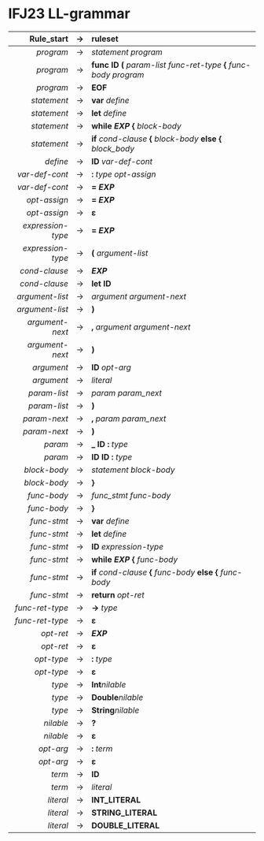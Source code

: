 # IFJ23 LL-grammar

   |        Rule_start |  ->   | ruleset                                                                        |
   | ----------------: | :---: | :----------------------------------------------------------------------------- |
   |         *program* |  ->   | *statement* *program*                                                          |
   |         *program* |  ->   | **func** **ID** **(** *param-list* *func-ret-type* **{** *func-body* *program* |
   |         *program* |  ->   | **EOF**                                                                        |
   |       *statement* |  ->   | **var** *define*                                                               |
   |       *statement* |  ->   | **let** *define*                                                               |
   |       *statement* |  ->   | **while** ***EXP*** **{** *block-body*                                         |
   |       *statement* |  ->   | **if** *cond-clause* **{** *block-body* **else** **{** *block_body*            |
   |          *define* |  ->   | **ID** *var-def-cont*                                                          |
   |    *var-def-cont* |  ->   | **:** *type* *opt-assign*                                                      |
   |    *var-def-cont* |  ->   | **=** ***EXP***                                                                |
   |      *opt-assign* |  ->   | **=** ***EXP***                                                                |
   |      *opt-assign* |  ->   | **ε**                                                                          |
   | *expression-type* |  ->   | **=** ***EXP***                                                                |
   | *expression-type* |  ->   | **(** *argument-list*                                                          |
   |     *cond-clause* |  ->   | ***EXP***                                                                      |
   |     *cond-clause* |  ->   | **let** **ID**                                                                 |
   |   *argument-list* |  ->   | *argument* *argument-next*                                                     |
   |   *argument-list* |  ->   | **)**                                                                          |
   |   *argument-next* |  ->   | **,** *argument* *argument-next*                                               |
   |   *argument-next* |  ->   | **)**                                                                          |
   |        *argument* |  ->   | **ID** *opt-arg*                                                               |
   |        *argument* |  ->   | *literal*                                                                      |
   |      *param-list* |  ->   | *param* *param_next*                                                           |
   |      *param-list* |  ->   | **)**                                                                          |
   |      *param-next* |  ->   | **,** *param* *param_next*                                                     |
   |      *param-next* |  ->   | **)**                                                                          |
   |           *param* |  ->   | **_** **ID** **:** *type*                                                      |
   |           *param* |  ->   | **ID** **ID** **:** *type*                                                     |
   |      *block-body* |  ->   | *statement* *block-body*                                                       |
   |      *block-body* |  ->   | **}**                                                                          |
   |       *func-body* |  ->   | *func_stmt* *func-body*                                                        |
   |       *func-body* |  ->   | **}**                                                                          |
   |       *func-stmt* |  ->   | **var** *define*                                                               |
   |       *func-stmt* |  ->   | **let** *define*                                                               |
   |       *func-stmt* |  ->   | **ID** *expression-type*                                                       |
   |       *func-stmt* |  ->   | **while** ***EXP*** **{** *func-body*                                          |
   |       *func-stmt* |  ->   | **if** *cond-clause* **{** *func-body* **else** **{** *func-body*              |
   |       *func-stmt* |  ->   | **return** *opt-ret*                                                           |
   |   *func-ret-type* |  ->   | **->** *type*                                                                  |
   |   *func-ret-type* |  ->   | **ε**                                                                          |
   |         *opt-ret* |  ->   | ***EXP***                                                                      |
   |         *opt-ret* |  ->   | **ε**                                                                          |
   |        *opt-type* |  ->   | **:** *type*                                                                   |
   |        *opt-type* |  ->   | **ε**                                                                          |
   |            *type* |  ->   | **Int***nilable*                                                               |
   |            *type* |  ->   | **Double***nilable*                                                            |
   |            *type* |  ->   | **String***nilable*                                                            |
   |         *nilable* |  ->   | **?**                                                                          |
   |         *nilable* |  ->   | **ε**                                                                          |
   |         *opt-arg* |  ->   | **:** *term*                                                                   |
   |         *opt-arg* |  ->   | **ε**                                                                          |
   |            *term* |  ->   | **ID**                                                                         |
   |            *term* |  ->   | *literal*                                                                      |
   |         *literal* |  ->   | **INT_LITERAL**                                                                |
   |         *literal* |  ->   | **STRING_LITERAL**                                                             |
   |         *literal* |  ->   | **DOUBLE_LITERAL**                                                             |
